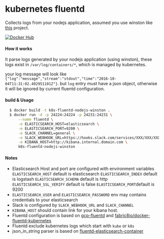 # kubernetes fluentd
Collects logs from your nodejs application, assumed you use winston like [this](https://github.com/waleedsamy/hello-world-expressjs-docker) project.

[![Docker Hub](https://img.shields.io/badge/docker-ready-blue.svg)](https://registry.hub.docker.com/u/waleedsamy/k8s-fluentd-nodejs-winston/)

#### How it works
It parse logs generated by your nodejs application (using winston), these logs exist in `/var/log/containers/*`, which is managed by kubernetes.

your log message will look like `{"log":"message","stream":"stdout","time":"2016-10-04T11:31:02.492951101Z"}`. but `log` entry must have a json object, otherwise it will be ignored by current fluentd configuration.

#### build & Usage
```bash
  $ docker build -t k8s-fluentd-nodejs-winston .
  $ docker run -d -p 24224:24224 -p 24231:24231 \
      --name fluentd \
      -e ELASTICSEARCH_HOST=elasticsearch \
      -e ELASTICSEARCH_PORT=9200 \
      -e SLACK_CHANNEL=general \
      -e SLACK_WEBHOOK_URL=https://hooks.slack.com/services/XXX/XXX/XXX \
      -e KIBANA_HOST=http://kibana.internal.domain.com \
      k8s-fluentd-nodejs-winston
```

#### Notes
* Elasticsearch Host and port are configured with environment variables
  `ELASTICSEARCH_HOST` default is elasticsearch
  `ELASTICSEARCH_INDEX` default is logstash
  `ELASTICSEARCH_SCHEMA` default is http
  `ELASTICSEARCH_SSL_VERIFY` default is false
  `ELASTICSEARCH_PORT`default is 9200
* `ELASTICSEARCH_USER` and `ELASTICSEARCH_PASSWORD` env may contains credentials to your elasticsearch
* Slack is configured by `SLACK_WEBHOOK_URL` and `SLACK_CHANNEL`
* `KIBANA_HOST` should contain link for your kibana host.
* Fluentd configuration is based on [gcp-fluentd](https://github.com/kubernetes/kubernetes/tree/master/cluster/addons/fluentd-gcp/fluentd-gcp-image) and [fabric8io/docker-fluentd-kubernetes](https://hub.docker.com/r/fabric8/fluentd-kubernetes)
* Fluentd exclude kubernetes logs which start with `kube` or `k8s`
* json_in_string parser is based on [fluentd-elasticsearch-container](https://github.com/oosidat/fluentd-elasticsearch-container/blob/master/plugins/json_in_string.rb)
